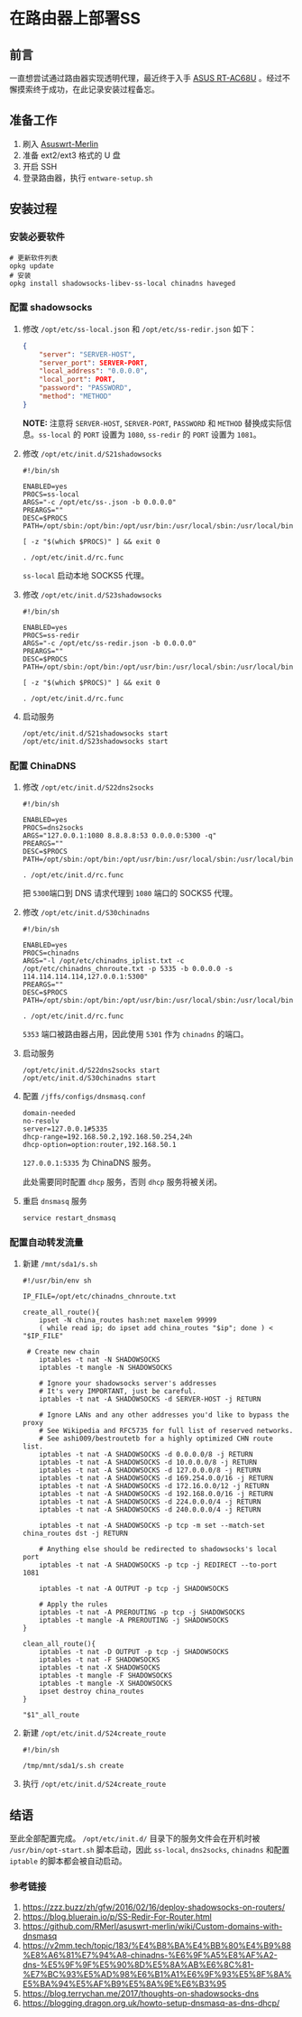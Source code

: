 # 在路由器上部署SS 

## 前言

一直想尝试通过路由器实现透明代理，最近终于入手 [ASUS RT-AC68U](https://www.asus.com.cn/Networking/RTAC68U/) 。经过不懈摸索终于成功，在此记录安装过程备忘。

## 准备工作

1. 刷入 [Asuswrt-Merlin](https://asuswrt.lostrealm.ca/) 
2. 准备 ext2/ext3 格式的 U 盘
3. 开启 SSH
4. 登录路由器，执行 `entware-setup.sh`

## 安装过程

### 安装必要软件

```shell
# 更新软件列表
opkg update
# 安装
opkg install shadowsocks-libev-ss-local chinadns haveged
```

### 配置 shadowsocks

1. 修改 `/opt/etc/ss-local.json` 和  `/opt/etc/ss-redir.json`  如下：

   ```json
   {
       "server": "SERVER-HOST",
       "server_port": SERVER-PORT,
       "local_address": "0.0.0.0",
       "local_port": PORT,
       "password": "PASSWORD",
       "method": "METHOD"
   }
   ```
   
   **NOTE:** 注意将 `SERVER-HOST`, `SERVER-PORT`, `PASSWORD` 和 `METHOD` 替换成实际信息。`ss-local` 的 `PORT` 设置为  `1080`, `ss-redir` 的 `PORT` 设置为  `1081`。
2. 修改 `/opt/etc/init.d/S21shadowsocks`

   ```shell
   #!/bin/sh
   
   ENABLED=yes
   PROCS=ss-local
   ARGS="-c /opt/etc/ss-.json -b 0.0.0.0"
   PREARGS=""
   DESC=$PROCS
   PATH=/opt/sbin:/opt/bin:/opt/usr/bin:/usr/local/sbin:/usr/local/bin:/usr/sbin:/usr/bin:/sbin:/bin
   
   [ -z "$(which $PROCS)" ] && exit 0
   
   . /opt/etc/init.d/rc.func
   ```
   `ss-local` 启动本地 SOCKS5 代理。

4. 修改 `/opt/etc/init.d/S23shadowsocks`

   ```shell
   #!/bin/sh
   
   ENABLED=yes
   PROCS=ss-redir
   ARGS="-c /opt/etc/ss-redir.json -b 0.0.0.0"
   PREARGS=""
   DESC=$PROCS
   PATH=/opt/sbin:/opt/bin:/opt/usr/bin:/usr/local/sbin:/usr/local/bin:/usr/sbin:/usr/bin:/sbin:/bin
   
   [ -z "$(which $PROCS)" ] && exit 0
   
   . /opt/etc/init.d/rc.func
   ```
   
4. 启动服务

   ```shell
   /opt/etc/init.d/S21shadowsocks start
   /opt/etc/init.d/S23shadowsocks start
   ```

### 配置 ChinaDNS

1. 修改 `/opt/etc/init.d/S22dns2socks`

   ```shell
   #!/bin/sh
   
   ENABLED=yes
   PROCS=dns2socks
   ARGS="127.0.0.1:1080 8.8.8.8:53 0.0.0.0:5300 -q"
   PREARGS=""
   DESC=$PROCS
   PATH=/opt/sbin:/opt/bin:/opt/usr/bin:/usr/local/sbin:/usr/local/bin:/usr/sbin:/usr/bin:/sbin:/bin
   
   . /opt/etc/init.d/rc.func
   ```

   把 `5300`端口到 DNS 请求代理到 `1080` 端口的 SOCKS5 代理。

2. 修改 `/opt/etc/init.d/S30chinadns`

   ```shell
   #!/bin/sh
   
   ENABLED=yes
   PROCS=chinadns
   ARGS="-l /opt/etc/chinadns_iplist.txt -c /opt/etc/chinadns_chnroute.txt -p 5335 -b 0.0.0.0 -s 114.114.114.114,127.0.0.1:5300"
   PREARGS=""
   DESC=$PROCS
   PATH=/opt/sbin:/opt/bin:/opt/usr/bin:/usr/local/sbin:/usr/local/bin:/usr/sbin:/usr/bin:/sbin:/bin
   
   . /opt/etc/init.d/rc.func
   ```

   `5353` 端口被路由器占用，因此使用 `5301` 作为 `chinadns` 的端口。

3. 启动服务

   ```shell
   /opt/etc/init.d/S22dns2socks start
   /opt/etc/init.d/S30chinadns start
   ```

4. 配置 `/jffs/configs/dnsmasq.conf`

   ```
   domain-needed
   no-resolv
   server=127.0.0.1#5335
   dhcp-range=192.168.50.2,192.168.50.254,24h
   dhcp-option=option:router,192.168.50.1
   ```
   `127.0.0.1:5335` 为 ChinaDNS 服务。

   此处需要同时配置 `dhcp` 服务，否则  `dhcp`  服务将被关闭。

5. 重启 `dnsmasq` 服务

   ```shell
   service restart_dnsmasq
   ```


### 配置自动转发流量

1. 新建 `/mnt/sda1/s.sh`

   ```shell
   #!/usr/bin/env sh
   
   IP_FILE=/opt/etc/chinadns_chnroute.txt
   
   create_all_route(){
       ipset -N china_routes hash:net maxelem 99999
       ( while read ip; do ipset add china_routes "$ip"; done ) < "$IP_FILE"
   
   	# Create new chain
       iptables -t nat -N SHADOWSOCKS
       iptables -t mangle -N SHADOWSOCKS
   
       # Ignore your shadowsocks server's addresses
       # It's very IMPORTANT, just be careful.
       iptables -t nat -A SHADOWSOCKS -d SERVER-HOST -j RETURN
   
       # Ignore LANs and any other addresses you'd like to bypass the proxy
       # See Wikipedia and RFC5735 for full list of reserved networks.
       # See ashi009/bestroutetb for a highly optimized CHN route list.
       iptables -t nat -A SHADOWSOCKS -d 0.0.0.0/8 -j RETURN
       iptables -t nat -A SHADOWSOCKS -d 10.0.0.0/8 -j RETURN
       iptables -t nat -A SHADOWSOCKS -d 127.0.0.0/8 -j RETURN
       iptables -t nat -A SHADOWSOCKS -d 169.254.0.0/16 -j RETURN
       iptables -t nat -A SHADOWSOCKS -d 172.16.0.0/12 -j RETURN
       iptables -t nat -A SHADOWSOCKS -d 192.168.0.0/16 -j RETURN
       iptables -t nat -A SHADOWSOCKS -d 224.0.0.0/4 -j RETURN
       iptables -t nat -A SHADOWSOCKS -d 240.0.0.0/4 -j RETURN
   
       iptables -t nat -A SHADOWSOCKS -p tcp -m set --match-set china_routes dst -j RETURN
       
       # Anything else should be redirected to shadowsocks's local port
       iptables -t nat -A SHADOWSOCKS -p tcp -j REDIRECT --to-port 1081
       
       iptables -t nat -A OUTPUT -p tcp -j SHADOWSOCKS
       
       # Apply the rules
       iptables -t nat -A PREROUTING -p tcp -j SHADOWSOCKS
       iptables -t mangle -A PREROUTING -j SHADOWSOCKS
   }
   
   clean_all_route(){
       iptables -t nat -D OUTPUT -p tcp -j SHADOWSOCKS
       iptables -t nat -F SHADOWSOCKS
       iptables -t nat -X SHADOWSOCKS
       iptables -t mangle -F SHADOWSOCKS
       iptables -t mangle -X SHADOWSOCKS
       ipset destroy china_routes
   }
   
   "$1"_all_route
   ```

2. 新建 `/opt/etc/init.d/S24create_route`

   ```shell
   #!/bin/sh
   
   /tmp/mnt/sda1/s.sh create
   ```

3. 执行 `/opt/etc/init.d/S24create_route`

## 结语

至此全部配置完成。 `/opt/etc/init.d/` 目录下的服务文件会在开机时被 `/usr/bin/opt-start.sh` 脚本启动，因此 `ss-local`, `dns2socks`, `chinadns` 和配置 `iptable` 的脚本都会被自动启动。

### 参考链接

1. https://zzz.buzz/zh/gfw/2016/02/16/deploy-shadowsocks-on-routers/
2. https://blog.bluerain.io/p/SS-Redir-For-Router.html
3. https://github.com/RMerl/asuswrt-merlin/wiki/Custom-domains-with-dnsmasq
4. https://v2mm.tech/topic/183/%E4%B8%BA%E4%BB%80%E4%B9%88%E8%A6%81%E7%94%A8-chinadns-%E6%9F%A5%E8%AF%A2-dns-%E5%9F%9F%E5%90%8D%E5%8A%AB%E6%8C%81-%E7%BC%93%E5%AD%98%E6%B1%A1%E6%9F%93%E5%8F%8A%E5%BA%94%E5%AF%B9%E5%8A%9E%E6%B3%95
5. https://blog.terrychan.me/2017/thoughts-on-shadowsocks-dns
6. https://blogging.dragon.org.uk/howto-setup-dnsmasq-as-dns-dhcp/